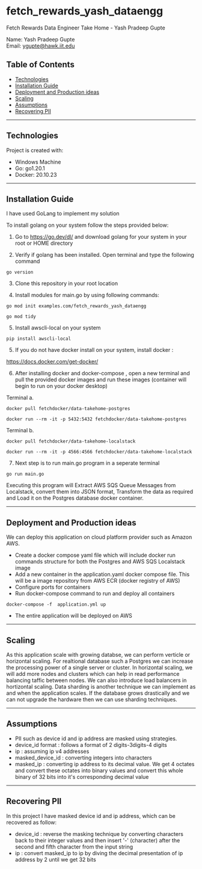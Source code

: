 # fetch_rewards_yash_dataengg
Fetch Rewards Data Engineer Take Home - Yash Pradeep Gupte

Name: Yash Pradeep Gupte \
Email: ygupte@hawk.iit.edu

## Table of Contents
* [Technologies ](#technologies)
* [Installation Guide ](#installation-guide)
* [Deployment and Production ideas ](#deployment-and-production-ideas)
* [Scaling ](#scaling)
* [Assumptions ](#assumptions)
* [Recovering PII ](#recovering-pii)




---
## Technologies
Project is created with:
* Windows Machine
* Go: go1.20.1 
* Docker: 20.10.23

--- 
## Installation Guide 

I have used GoLang to implement my solution 

To install golang on your system follow the steps provided below:

1. Go to https://go.dev/dl/ and download golang for your system in your root or HOME directory

2. Verify if golang has been installed. Open terminal and type the following command

``` 
go version 
```

3. Clone this repository in your root location 

4. Install modules for main.go by using following commands:

```
go mod init examples.com/fetch_rewards_yash_dataengg
```

```
go mod tidy
```

5. Install awscli-local on your system

```
pip install awscli-local
```

5. If you do not have docker install on your system, install docker :

https://docs.docker.com/get-docker/

6. After installing docker and docker-compose , open a new terminal and pull the provided docker images and run these images (container will begin to run on your docker desktop)

Terminal a. 

```
docker pull fetchdocker/data-takehome-postgres
```

```
docker run --rm -it -p 5432:5432 fetchdocker/data-takehome-postgres
```

Terminal b.

```
docker pull fetchdocker/data-takehome-localstack
```

```
docker run --rm -it -p 4566:4566 fetchdocker/data-takehome-localstack
```

7. Next step is to run main.go program in a seperate terminal 

```
go run main.go
```

Executing this program will Extract AWS SQS Queue Messages from Localstack, convert them into JSON format, Transform the data as required and Load it on the Postgres database docker container.

--- 

## Deployment and Production ideas
We can deploy this application on cloud platform provider such as Amazon AWS. 
* Create a docker compose yaml file which will include docker run commands structure for both the Postgres and AWS SQS Localstack image
* Add  a new container in the application.yaml docker compose file. This will be a image repository from AWS ECR (docker registry of AWS)
* Configure ports for containers 
* Run docker-compose command to run and deploy all containers 
```
docker-compose -f  application.yml up
```
* The entire application will be deployed on AWS 

--- 

## Scaling
As this application scale with growing databse, we can perform verticle or horizontal scaling. For realtional database such a Postgres we can increase the processing power of a single server or cluster. In horizontal scaling, we will add more nodes and clusters which can help in read performance balancing taffic between nodes. We can also introduce load balancers in hortizontal scaling. Data sharding is another technique we can implement as and when the application scales. If the database grows drastically and we can not upgrade the hardware then we can use sharding techniques.

--- 

## Assumptions
 * PII such as device id and ip address are masked using strategies.
 * device_id format : follows a format of 2 digits-3digits-4 digits
 * ip : assuming ip v4 addresses
 * masked_device_id : converting integers into characters 
 * masked_ip : converting ip address to its decimal value. We get 4 octates and convert these octates into binary values and convert this whole binary of 32 bits into it's corresponding decimal value 


---

## Recovering PII
In this project I have masked device id and ip address, which can be recovered as follow:
* device_id : reverse the masking technique by converting characters back to their integer values and then insert '-' (character) after the second and fifth character from the input string
* ip : convert masked_ip to ip by diving the decimal presentation of ip address by 2 until we get 32 bits







